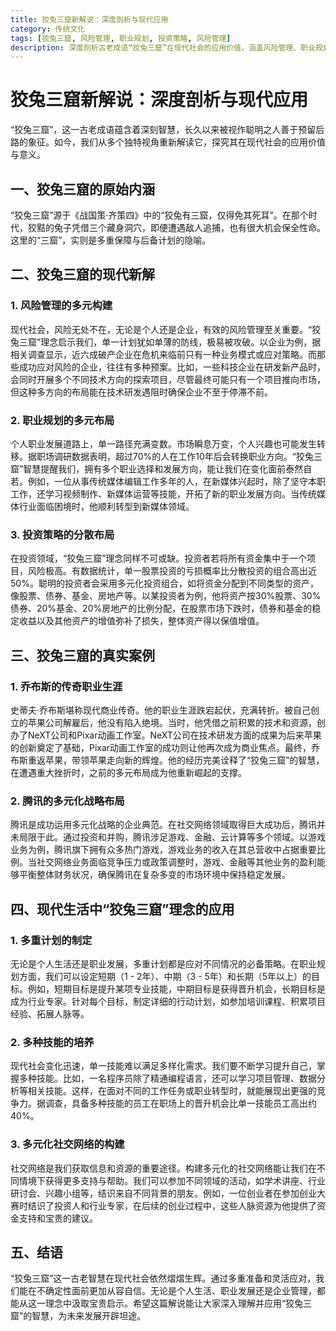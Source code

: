 ```yaml
---
title: 狡兔三窟新解说：深度剖析与现代应用
category: 传统文化
tags: [狡兔三窟, 风险管理, 职业规划, 投资策略, 风险管理]
description: 深度剖析古老成语“狡兔三窟”在现代社会的应用价值，涵盖风险管理、职业规划、投资策略等多方面，探索如何运用其智慧为现代生活开辟坦途。
---
```


# 狡兔三窟新解说：深度剖析与现代应用

“狡兔三窟”，这一古老成语蕴含着深刻智慧，长久以来被视作聪明之人善于预留后路的象征。如今，我们从多个独特视角重新解读它，探究其在现代社会的应用价值与意义。

## 一、狡兔三窟的原始内涵
“狡兔三窟”源于《战国策·齐策四》中的“狡兔有三窟，仅得免其死耳”。在那个时代，狡黠的兔子凭借三个藏身洞穴，即便遭遇敌人追捕，也有很大机会保全性命。这里的“三窟”，实则是多重保障与后备计划的隐喻。

## 二、狡兔三窟的现代新解

### 1. 风险管理的多元构建
现代社会，风险无处不在，无论是个人还是企业，有效的风险管理至关重要。“狡兔三窟”理念启示我们，单一计划犹如单薄的防线，极易被攻破。以企业为例，据相关调查显示，近六成破产企业在危机来临前只有一种业务模式或应对策略。而那些成功应对风险的企业，往往有多种预案。比如，一些科技企业在研发新产品时，会同时开展多个不同技术方向的探索项目，尽管最终可能只有一个项目推向市场，但这种多方向的布局能在技术研发遇阻时确保企业不至于停滞不前。

### 2. 职业规划的多元布局
个人职业发展道路上，单一路径充满变数。市场瞬息万变，个人兴趣也可能发生转移。据职场调研数据表明，超过70%的人在工作10年后会转换职业方向。“狡兔三窟”智慧提醒我们，拥有多个职业选择和发展方向，能让我们在变化面前泰然自若。例如，一位从事传统媒体编辑工作多年的人，在新媒体兴起时，除了坚守本职工作，还学习视频制作、新媒体运营等技能，开拓了新的职业发展方向。当传统媒体行业面临困境时，他顺利转型到新媒体领域。

### 3. 投资策略的分散布局
在投资领域，“狡兔三窟”理念同样不可或缺。投资者若将所有资金集中于一个项目，风险极高。有数据统计，单一股票投资的亏损概率比分散投资的组合高出近50%。聪明的投资者会采用多元化投资组合，如将资金分配到不同类型的资产，像股票、债券、基金、房地产等。以某投资者为例，他将资产按30%股票、30%债券、20%基金、20%房地产的比例分配，在股票市场下跌时，债券和基金的稳定收益以及其他资产的增值弥补了损失，整体资产得以保值增值。

## 三、狡兔三窟的真实案例

### 1. 乔布斯的传奇职业生涯
史蒂夫·乔布斯堪称现代商业传奇。他的职业生涯跌宕起伏，充满转折。被自己创立的苹果公司解雇后，他没有陷入绝境。当时，他凭借之前积累的技术和资源，创办了NeXT公司和Pixar动画工作室。NeXT公司在技术研发方面的成果为后来苹果的创新奠定了基础，Pixar动画工作室的成功则让他再次成为商业焦点。最终，乔布斯重返苹果，带领苹果走向新的辉煌。他的经历完美诠释了“狡兔三窟”的智慧，在遭遇重大挫折时，之前的多元布局成为他重新崛起的支撑。

### 2. 腾讯的多元化战略布局
腾讯是成功运用多元化战略的企业典范。在社交网络领域取得巨大成功后，腾讯并未局限于此。通过投资和并购，腾讯涉足游戏、金融、云计算等多个领域。以游戏业务为例，腾讯旗下拥有众多热门游戏，游戏业务的收入在其总营收中占据重要比例。当社交网络业务面临竞争压力或政策调整时，游戏、金融等其他业务的盈利能够平衡整体财务状况，确保腾讯在复杂多变的市场环境中保持稳定发展。

## 四、现代生活中“狡兔三窟”理念的应用

### 1. 多重计划的制定
无论是个人生活还是职业发展，多重计划都是应对不同情况的必备策略。在职业规划方面，我们可以设定短期（1 - 2年）、中期（3 - 5年）和长期（5年以上）的目标。例如，短期目标是提升某项专业技能，中期目标是获得晋升机会，长期目标是成为行业专家。针对每个目标，制定详细的行动计划，如参加培训课程、积累项目经验、拓展人脉等。

### 2. 多种技能的培养
现代社会变化迅速，单一技能难以满足多样化需求。我们要不断学习提升自己，掌握多种技能。比如，一名程序员除了精通编程语言，还可以学习项目管理、数据分析等相关技能。这样，在面对不同的工作任务或职业转型时，就能展现出更强的竞争力。据调查，具备多种技能的员工在职场上的晋升机会比单一技能员工高出约40%。

### 3. 多元化社交网络的构建
社交网络是我们获取信息和资源的重要途径。构建多元化的社交网络能让我们在不同情境下获得更多支持与帮助。我们可以参加不同领域的活动，如学术讲座、行业研讨会、兴趣小组等，结识来自不同背景的朋友。例如，一位创业者在参加创业大赛时结识了投资人和行业专家，在后续的创业过程中，这些人脉资源为他提供了资金支持和宝贵的建议。

## 五、结语
“狡兔三窟”这一古老智慧在现代社会依然熠熠生辉。通过多重准备和灵活应对，我们能在不确定性面前更加从容自信。无论是个人生活、职业发展还是企业管理，都能从这一理念中汲取宝贵启示。希望这篇解说能让大家深入理解并应用“狡兔三窟”的智慧，为未来发展开辟坦途。